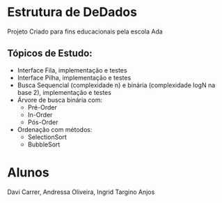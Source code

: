 # Estrutura de DeDados

Projeto Criado para fins educacionais pela escola Ada

## Tópicos de Estudo:
- Interface Fila, implementação e testes
- Interface Pilha, implementação e testes
- Busca Sequencial (complexidade n) e binária (complexidade logN na base 2), implementação e testes
- Árvore de busca binária com:
  - Pré-Order
  - In-Order
  - Pós-Order
- Ordenação com métodos:
  - SelectionSort
  - BubbleSort

# Alunos
Davi Carrer,
Andressa Oliveira,
Ingrid Targino Anjos
